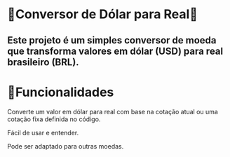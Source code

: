 <h1>🤖Conversor de Dólar para Real🤖</h1>

<h2>Este projeto é um simples conversor de moeda que transforma valores em dólar (USD) para real brasileiro (BRL).</h2>

<h1> 💫Funcionalidades</h1>

Converte um valor em dólar para real com base na cotação atual ou uma cotação fixa definida no código.

Fácil de usar e entender.

Pode ser adaptado para outras moedas.
